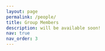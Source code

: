 ```yaml
---
layout: page
permalink: /people/
title: Group Members
description: will be available soon!
nav: true
nav_order: 3
---
```


